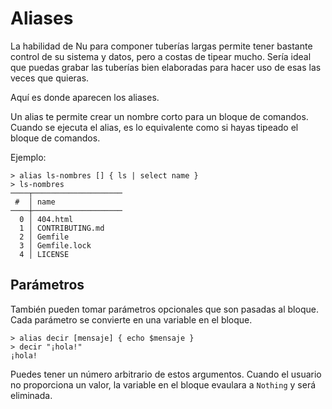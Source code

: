 # Aliases

La habilidad de Nu para componer tuberías largas permite tener bastante control de su sistema y datos, pero a costas de tipear mucho. Sería ideal que puedas grabar las tuberías bien elaboradas para hacer uso de esas las veces que quieras.

Aquí es donde aparecen los aliases.

Un alias te permite crear un nombre corto para un bloque de comandos. Cuando se ejecuta el alias, es lo equivalente como si hayas tipeado el bloque de comandos.

Ejemplo:

```
> alias ls-nombres [] { ls | select name }
> ls-nombres
────┬────────────────────
 #  │ name
────┼────────────────────
  0 │ 404.html
  1 │ CONTRIBUTING.md
  2 │ Gemfile
  3 │ Gemfile.lock
  4 │ LICENSE
```

## Parámetros

También pueden tomar parámetros opcionales que son pasadas al bloque. Cada parámetro se convierte en una variable en el bloque.

```
> alias decir [mensaje] { echo $mensaje }
> decir "¡hola!"
¡hola!
```

Puedes tener un número arbitrario de estos argumentos. Cuando el usuario no proporciona un valor, la variable en el bloque evaulara a `Nothing` y será eliminada.
